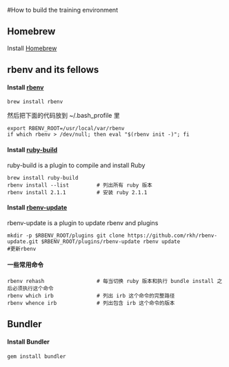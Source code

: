 #How to build the training environment

## Homebrew

Install [Homebrew](https://github.com/mxcl/homebrew)

## rbenv and its fellows

#### Install [rbenv](https://github.com/sstephenson/rbenv)

```
brew install rbenv
```

然后把下面的代码放到 ~/.bash_profile 里

```
export RBENV_ROOT=/usr/local/var/rbenv
if which rbenv > /dev/null; then eval "$(rbenv init -)"; fi
```

#### Install [ruby-build](https://github.com/sstephenson/ruby-build)

ruby-build is a plugin to compile and install Ruby

```
brew install ruby-build
rbenv install --list         # 列出所有 ruby 版本
rbenv install 2.1.1          # 安装 ruby 2.1.1
```

#### Install [rbenv-update](https://github.com/rkh/rbenv-update)

rbenv-update is a plugin to update rbenv and plugins

`
mkdir -p $RBENV_ROOT/plugins
git clone https://github.com/rkh/rbenv-update.git $RBENV_ROOT/plugins/rbenv-update
rbenv update                 #更新rbenv  
`

#### 一些常用命令

```
rbenv rehash                 # 每当切换 ruby 版本和执行 bundle install 之后必须执行这个命令
rbenv which irb              # 列出 irb 这个命令的完整路径
rbenv whence irb             # 列出包含 irb 这个命令的版本
```


## Bundler

#### Install Bundler

```
gem install bundler
```
